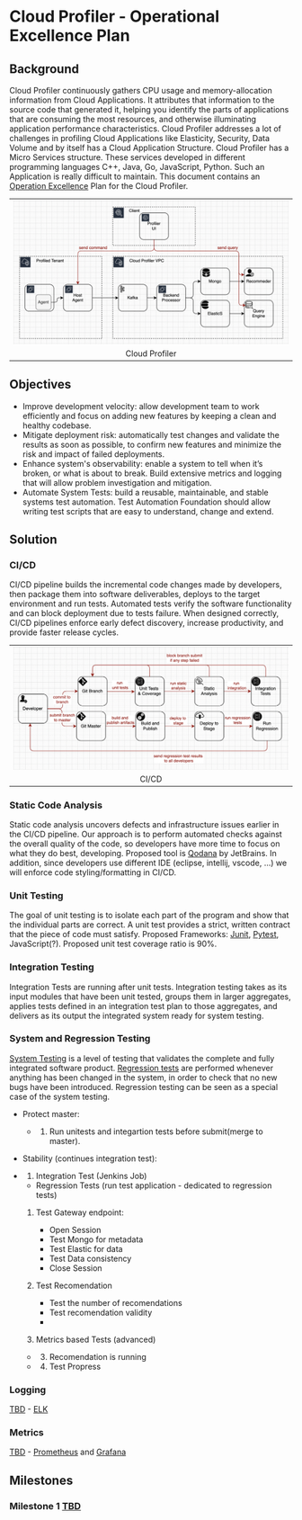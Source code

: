 # Cloud Profiler - Operational Excellence Plan

## Background
Cloud Profiler continuously gathers CPU usage and memory-allocation information from Cloud Applications. It attributes that information to the source code that generated it, helping you identify the parts of applications that are consuming the most resources, and otherwise illuminating application performance characteristics. Cloud Profiler addresses a lot of challenges in profiling Cloud Applications like Elasticity, Security, Data Volume and by itself has a Cloud Application Structure. Cloud Profiler has a Micro Services structure. These services developed in different programming languages C++, Java, Go, JavaScript, Python. Such an Application is really difficult to maintain. This document contains an [Operation Excellence](https://wa.aws.amazon.com/wellarchitected/2020-07-02T19-33-23/wat.pillar.operationalExcellence.en.html) Plan for the Cloud Profiler.

<table width="256px">
  <tr>
    <td><img src="../images/cloud-profiler-arch.png"/></td>
  </tr>
  <tr><td align="center">Cloud Profiler</td></tr>
</table>  


## Objectives
- Improve development velocity: allow development team to work efficiently and focus on adding new features by keeping a clean and healthy codebase. 
- Mitigate deployment risk: automatically test changes and validate the results as soon as possible, to confirm new features and minimize the risk and impact of failed deployments.
- Enhance system's observability: enable a system to tell when it’s broken, or what is about to break. Build extensive metrics and logging that will allow problem investigation and mitigation.
- Automate System Tests: build a reusable, maintainable, and stable systems test automation. Test Automation Foundation should allow writing test scripts that are easy to understand, change and extend.    


## Solution

### CI/CD
CI/CD pipeline builds the incremental code changes made by developers, then package them into software deliverables, deploys to the target environment and run tests. Automated tests verify the software functionality and can block deployment due to tests failure. When designed correctly, CI/CD pipelines enforce early defect discovery, increase productivity, and provide faster release cycles. 

<table width="256px">
  <tr>
    <td><img src="../images/ci_cd.png"/></td>
  </tr>
  <tr><td align="center">CI/CD</td></tr>
</table>  

### Static Code Analysis
Static code analysis uncovers defects and infrastructure issues earlier in the CI/CD pipeline. Our approach is to perform automated checks against the overall quality of the code, so developers have more time to focus on what they do best, developing. Proposed tool is [Qodana](https://www.jetbrains.com/qodana/jvm/) by JetBrains. In addition, since developers use different IDE (eclipse, intellij, vscode, ...) we will enforce code styling/formatting in CI/CD.  

### Unit Testing
The goal of unit testing is to isolate each part of the program and show that the individual parts are correct. A unit test provides a strict, written contract that the piece of code must satisfy. Proposed Frameworks: [Junit](https://junit.org/junit5/), [Pytest](https://docs.pytest.org/en/7.1.x/), JavaScript(?). Proposed unit test coverage ratio is 90%.

### Integration Testing
Integration Tests are running after unit tests. Integration testing takes as its input modules that have been unit tested, groups them in larger aggregates, applies tests defined in an integration test plan to those aggregates, and delivers as its output the integrated system ready for system testing.

### System and Regression Testing
[System Testing](https://en.wikipedia.org/wiki/System_testing) is a level of testing that validates the complete and fully integrated software product. [Regression tests](https://en.wikipedia.org/wiki/Regression_testing) are performed whenever anything has been changed in the system, in order to check that no new bugs have been introduced. Regression testing can be seen as a special case of the system testing.

- Protect master:
    - 1. Run unitests and integartion tests before submit(merge to master).

- Stability (continues integration test):
- 1. Integration Test (Jenkins Job)
    - Regression Tests (run test application - dedicated to regression tests)
    
    1. Test Gateway endpoint:
        - Open Session
        - Test Mongo for metadata
        - Test Elastic for data
        - Test Data consistency
        - Close Session
    
    2. Test Recomendation
        - Test the number of recomendations
        - Test recomendation validity   
        - 

    2. Metrics based Tests (advanced) 
 
    - 3. Recomendation is running
    - 4. Test Propress


### Logging
[TBD]() - [ELK](https://aws.amazon.com/opensearch-service/the-elk-stack/)

### Metrics
[TBD]() - [Prometheus](https://prometheus.io/) and [Grafana](https://grafana.com/) 


## Milestones

### Milestone 1 [TBD]()